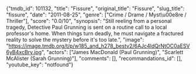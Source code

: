 {"tmdb_id": 101132, "title": "Fissure", "original_title": "Fissure", "slug_title": "fissure", "date": "2011-08-25", "genre": ["Crime / Drame / Myst\u00e8re / Thriller"], "score": "0.0/10", "synopsis": "Still reeling from a personal tragedy, Detective Paul Grunning is sent on a routine call to a local professor's home. When things turn deadly, he must navigate a fractured reality to solve the mystery before it's too late.", "image": "https://image.tmdb.org/t/p/w185_and_h278_bestv2/6AJc4ldQrNtOC0aESV6yB4xcBry.jpg", "actors": ["James MacDonald (Paul Grunning)", "Scarlett McAlister (Sarah Grunning)"], "comments": [], "recommandations_id": [], "youtube_key": "notfound"}